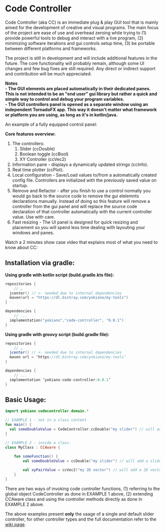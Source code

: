 # Code Controller
  
   
Code Controller (aka CC) is an immediate plug & play GUI tool that is mainly aimed for the development of creative and visual programs. The main focus of the project are ease of use and overhead zeroing while trying to (1) provide powerful tools to debug and interact with a live program, (2) minimizing software iterations and gui controls setup time, (3) be portable between different platforms and frameworks.

The project is still in development and will include additional features in the future. The core functionality will probably remain, although some UI changes and few bug fixes are still required.
Any direct or indirect support and contribution will be much appreciated. 

**Notes**  
**- The GUI elements are placed automatically in their dedicated panes. This is not intended to be an "end user" gui library but rather a quick and simple way to control and debug your program variables.**  
**- The GUI controllers panel is opened as a separate window using an independent TornadoFX app. This way it doesn't matter what framework or platform you are using, as long as it's in kotlin/java.**  
  
  
An example of a fully equipped control panel:


**Core features overview:**
1. The controllers:
   1. Slider (ccDouble)
   1. Boolean toggle (ccBool)
   1. XY Controller (ccVec2)
1. Information pane - displays a dynamically updated strings (ccInfo). 
1. Real time plotter (ccPlot).
1. Local configuration - Save/Load values to/from a automatically created config file. Controllers are initialized with the previously saved value on startup. 
1. Remove and Refactor - after you finish to use a control normally you would go back to the source code to remove the gui elelemnts declarations manually. Instead of doing so this feature will remove a controller from the gui panel and will replace the source code declaration of that controller automatically with the current controller value. Use with care.  
1. Fast resizing - The UI panel is designed for quick resizing and placement so you will spend less time dealing with layouting your windows and panes. 
  

Watch a 2 minutes show case video that explains most of what you need to know about CC:



## Installation via gradle:

**Using gradle with kotlin script (build.gradle.kts file):**
```kotlin
repositories {
	// …
  jcenter()	// <- needed due to internal dependencies
  maven(url = "https://dl.bintray.com/yokiano/my-tools")
}

dependencies {
	// ...
  implementation("yokiano","code-controller", "0.0.1")
}
```
 
**Using gradle with groovy script (build.gradle file):**
```groovy
repositories {
	// …
  jcenter()	// <- needed due to internal dependencies
  maven url = ‘https://dl.bintray.com/yokiano/my-tools’
}

dependencies {
	// ...
  implementation ‘yokiano:code-controller:0.0.1’
}
```  


## Basic Usage:
```kotlin
import yokiano.codecontroller.domain.*

// EXAMPLE 1 - not in a class context
fun main() {
  val someDoubleValue = CodeController.ccDouble("my slider") // will add a slider controller with “my slider” as id and default range of 0 to 1.
}

// EXAMPLE 2 - inside a class.
class MyClass : CCAware {
	
	fun someFunction() {
		val someDoubleValue = ccDouble("my slider") // will add a slider controller with “my slider” as id and default range of 0 to 1.

		val xyPairValue = ccVec2("my 2D vector") // will add a 2D vector controller with “my 2D vector” as id and default range of 0 to 1 (both in x and y).
	}
}
```  

There are two ways of invoking code controller functions, (1) referring to the global object CodeController as done in EXAMPLE 1 above, (2) extending CCAware class and using the controller methods directly as done in EXAMPLE 2 above. 
  
The above examples present **only** the usage of a single and default slider controller, for other controller types and the full documentation refer to the [wiki page](https://github.com/yokiano/code_controller/wiki).  



